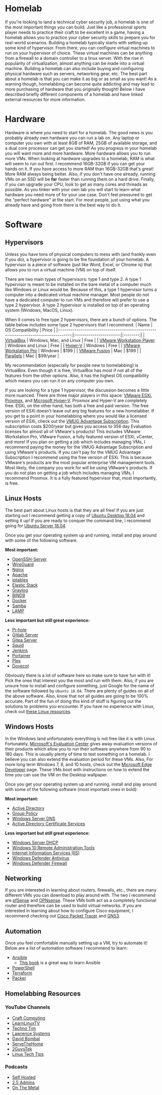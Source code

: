 # Homelab
If you're looking to land a technical cyber security job, a homelab is one of the most important things you can build. Just like a professional sports player needs to practice their craft to be excellent in a game, having a homelab allows you to practice your cyber security skills to prepare you for real-world scenarios. Building a homelab typically starts with setting up some kind of hypervisor. From there, you can configure virtual machines to run on your hypervisor of choice. These virtual machines can be anything from a firewall to a domain controller to a linux server. With the rise in popularity of virtualization, almost anything can be made into a virtual machine. Building a homelab can also include buying and configuring physical hardware such as servers, networking gear, etc. The best part about a homelab is that you can make it as big or as small as you want! As a warning though, homelabbing can become quite addicting and may lead to more purchasing of hardware that you originally thought! Below I have described briefly different components of a homelab and have linked external resources for more information.


# Hardware
Hardware is where you need to start for a homelab. The good news is you probably already own hardware you can run a lab on. Any laptop or computer you own with at least 8GB of RAM, 25GB of available storage, and a dual core processor can get you started! As you progress in your homelab you will want more and more hardware. More hardware allows you to run more VMs. When looking at hardware upgrades to a homelab, RAM is what will seem to run out first. I recommend 16GB-32GB if you can get your hands on it. If you have access to more RAM than 16GB-32GB that's great! More RAM always being better. Also, if you don't have one already, running VMs on an SSD will be **far** faster than running them on a hard drive. Finally, if you can upgrade your CPU, look to get as many cores and threads as possible. As you tinker with your own lab you will start to learn what hardware you need more of for your use case. Don't feel pressured to get the "perfect hardware" at the start. For most people, just using what you already have and going from there is the best way to do it. 


# Software
## Hypervisors
Unless you have tons of physical computers to mess with (and frankly even if you do), a hypervisor is going to be the foundation of your homelab. A hypervisor is a piece of software (just like Word, Excel, or Chrome is) that allows you to run a virtual machine (VM) on top of itself.  

There are two main types of hypervisors: type 1 and type 2. A type 1 hypervisor is meant to be installed on the bare metal of a computer much like Windows or Linux would be. Because of this, a type 1 hypervisor turns a computer into a dedicated virtual machine manager. Most people do not have a dedicated computer to run VMs and therefore will prefer to use a type 2 hypervisor. A type 2 hypervisor is installed on top of an operating system (Windows, MacOS, Linux).

When it comes to free type 2 hypervisors, there are a bunch of options. The table below includes some type 2 hypervisors that I recommend. 
|                                         Name                                         |     OS Compatibility    |   Price  |
|:------------------------------------------------------------------------------------:|:-----------------------:|:--------:|
|                       [VirtualBox](https://www.virtualbox.org/)                      | Windows, Mac, and Linux |   Free   |
| [VMware Workstation Player](https://www.vmware.com/products/workstation-player.html) |    Windows and Linux    |   Free   |
| [Hyper-V](https://docs.microsoft.com/en-us/virtualization/hyper-v-on-windows/about/) |         Windows         |   Free   |
|    [VMware Workstation Pro](https://www.vmware.com/products/workstation-pro.html)    |         Windows         |   $199   |
|             [VMware Fusion](https://www.vmware.com/products/fusion.html)             |           Mac           |   $199   |
|                        [Parallels](https://www.parallels.com/)                       |           Mac           | $99/year |

My recommendation (especially for people new to homelabbing) is VirtualBox. Even though it is free, VirtualBox has most if not all of the features from the other options. Also, it has the highest OS compatibility which means you can run it on any computer you own. 

If you are looking for a type 1 hypervisor, the discussion becomes a little more nuanced. There are three major players in this space: [VMware ESXi](https://www.vmware.com/products/esxi-and-esx.html), [Proxmox](https://proxmox.com/en/), and [Microsoft Hyper-V](https://www.microsoft.com/en-us/evalcenter/evaluate-hyper-v-server-2019). Proxmox and Hyper-V are completely free. ESXi, on the other hand, has both a free and paid version. The free version of ESXi doesn't leave out any big features for a new homelabber. If you get to a point in your homelabbing where you would like a licensed version of ESXi, check out the [VMUG Advantage Subscription](https://community.vmug.com/vmug2019/membership/vmug-advantage-membership). This subscription costs $200/year but gives you access to 356 day Evaluation licenses for almost all of VMware's products! This includes VMware Workstation Pro, VMware Fusion, a fully featured version of ESXi, vCenter, and more! If you plan on getting a job which includes managing VMs, I recommend paying the money for the VMUG Advantage Subscription and using VMware's products. If you can't pay for the VMUG Advantage Subscription I recommend using the free version of ESXi. This is because VMware's products are the most popular enterprise VM management tools. Most likely, the company you work for will be using VMware's products. If you do not plan on getting a job which includes managing VMs, I recommend Proxmox. It is a fully featured hypervisor that, most importantly, is free. 

## Linux Hosts
The best part about Linux hosts is that they are all free! If you are just starting out I recommend getting a copy of [Ubuntu Desktop 18.04](https://releases.ubuntu.com/18.04.5/ubuntu-18.04.5-desktop-amd64.iso) and setting it up! If you are ready to conquer the command line, I recommend going for [Ubuntu Server 18.04](https://releases.ubuntu.com/18.04.5/ubuntu-18.04.5-live-server-amd64.iso). 

Once you get your operating system up and running, install and play around with some of the following software.

**Most important:**
- [OpenSSH-Server](https://ubuntu.com/server/docs/service-openssh)
- [WireGuard](https://www.wireguard.com/)
- [Nginx](https://www.nginx.com/)
- [Apache](https://httpd.apache.org/)
- [iptables](https://linux.die.net/man/8/iptables)
- [Elastic Stack](https://www.elastic.co/what-is/elk-stack)
- [Graylog](https://www.graylog.org/)
- [BIND9](https://www.isc.org/bind/)
- [Docker](https://www.docker.com/)
- [Samba](https://ubuntu.com/server/docs/samba-introduction)
- [LAMP](https://ubuntu.com/server/docs/lamp-applications)

**Less important but still great experience:**
- [Pi-hole](https://pi-hole.net/)
- [Gitlab Server](https://about.gitlab.com/install/)
- [Gitea Server](https://gitea.io/en-us/)
- [Squid](https://ubuntu.com/server/docs/proxy-servers-squid)
- [Jenkins](https://www.jenkins.io/)
- [Portainer](https://www.portainer.io/)
- [Plex](https://www.plex.tv/)
- [Dovecot](https://ubuntu.com/server/docs/mail-dovecot)

Obviously there is a lot of software here so make sure to have fun with it! Pick the ones that interest you the most and run with them. Also, if you are unsure how to install and configure something, just Google for the name of the software followed by `Ubuntu 18.04`. There are plenty of guides on all of the above software. Also, know that not all guides are going to be 100% accurate. Part of the fun of doing this kind of stuff is figuring out the solutions to problems you encounter. If you have no experience with Linux, check out [these Linux resources](https://github.com/syth3/Cyber-Beginner-Resources/blob/main/Linux%20Resources.md).

## Windows Hosts
In the Windows land unfortunately everything is not free like it is with Linux. Fortunately, [Microsoft's Evaluation Center](https://www.microsoft.com/en-us/evalcenter/) gives away evaluation versions of their products which allow you to run their software anywhere from 90 to 180 days. This is usually plenty of time to test something on a homelab. I believe you can also extend the evaluation period for these VMs. Also, For more long term Windows 7, 8, and 10 hosts, check out the [Microsoft Edge Developer](https://developer.microsoft.com/en-us/microsoft-edge/tools/vms/) page. These VMs boot with instructions on how to extend the time you can use the VM on the Desktop wallpaper.

Once you get your operating system up and running, install and play around with some of the following software (most important ones in bold):

**Most important:**
- [Active Directory](https://docs.microsoft.com/en-us/windows-server/identity/ad-ds/get-started/virtual-dc/active-directory-domain-services-overview)
- [Group Policy](https://en.wikipedia.org/wiki/Group_Policy)
- [Windows Server DNS](https://docs.microsoft.com/en-us/windows-server/networking/dns/dns-top#:~:text=In%20Windows%20Server%202016%2C%20DNS,for%20the%20forest%20and%20domain.)
- [Active Directory Certificate Services](https://docs.microsoft.com/en-us/previous-versions/windows/it-pro/windows-server-2012-r2-and-2012/hh831740(v=ws.11))

**Less important but still great experience:**
- [Windows Server DHCP](https://docs.microsoft.com/en-us/windows-server/networking/technologies/dhcp/dhcp-top#:~:text=DHCP%20allows%20hosts%20to%20obtain,other%20information%20to%20DHCP%20clients.)
- [Windows 10 Remote Administration Tools](https://docs.microsoft.com/en-us/troubleshoot/windows-server/system-management-components/remote-server-administration-tools)
- [Internet Information Services (IIS)](https://www.iis.net/)
- [Windows Defender Antivirus](https://docs.microsoft.com/en-us/microsoft-365/security/defender-endpoint/microsoft-defender-antivirus-on-windows-server?view=o365-worldwide)
- [Windows Defender Firewall](https://docs.microsoft.com/en-us/windows/security/threat-protection/windows-firewall/windows-firewall-with-advanced-security)

## Networking
If you are interested in learning about routers, firewalls, etc., there are many different VMs you can download to play around with. The two I recommend are [pfSense](https://www.pfsense.org/) and [OPNsense](https://opnsense.org/). These VMs both act as a completely functional router and therefore can be used to build virtual networks. If you are interested in learning about how to configure Cisco equipment, I recommend checking out [Cisco Packet Tracer](https://www.netacad.com/courses/packet-tracer) and [GNS3](https://www.gns3.com/).

## Automation
Once you feel comfortable manually setting up a VM, try to automate it! Below are a list of automation software I recommend to learn:
- [Ansible](https://www.ansible.com/)
  - [This book](https://www.ansiblefordevops.com/) is a great way to learn Ansible
- [PowerShell](https://docs.microsoft.com/en-us/powershell/)
- [Terraform](https://www.terraform.io/)
- [Packer](https://www.packer.io/)

## Homelabbing Resources

### YouTube Channels
- [Craft Computing](https://youtube.com/c/CraftComputing)
- [LearnLinuxTV](https://youtube.com/c/LearnLinuxtv)
- [Techno Tim](https://youtube.com/c/TechnoTimLive)
- [Lawrence Systems](https://youtube.com/user/TheTecknowledge)
- [David Bombal](https://youtube.com/c/DavidBombal)
- [ServeTheHome](https://youtube.com/c/ServeTheHomeVideo)
- [2GuysTek](https://youtube.com/c/2GuysTek)
- [Linus Tech Tips](https://youtube.com/c/LinusTechTips)

### Podcasts
- [Self Hosted](https://selfhosted.show/)
- [2.5 Admins](https://2.5admins.com/)
- [On The Metal](https://oxide.computer/podcasts)
